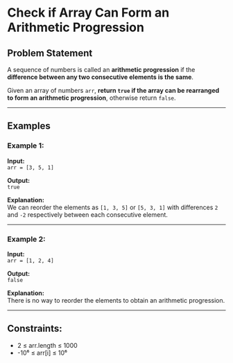 # Check if Array Can Form an Arithmetic Progression

## Problem Statement

A sequence of numbers is called an **arithmetic progression** if the **difference between any two consecutive elements is the same**.

Given an array of numbers `arr`, **return `true` if the array can be rearranged to form an arithmetic progression**, otherwise return `false`.

---

## Examples

### Example 1:

**Input:**  
`arr = [3, 5, 1]`  

**Output:**  
`true`  

**Explanation:**  
We can reorder the elements as `[1, 3, 5]` or `[5, 3, 1]` with differences `2` and `-2` respectively between each consecutive element.

---

### Example 2:

**Input:**  
`arr = [1, 2, 4]`  

**Output:**  
`false`  

**Explanation:**  
There is no way to reorder the elements to obtain an arithmetic progression.

---

## Constraints:

- 2 ≤ arr.length ≤ 1000  
- -10⁶ ≤ arr[i] ≤ 10⁶
